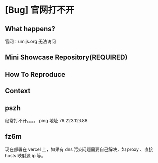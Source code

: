 # [Bug] 官网打不开

<!--
⚠️ ⚠️ ⚠️ 注意：讨论和提问请到讨论区（https://github.com/umijs/umi/discussions），否则会被直接关掉。 ⚠️ ⚠️ ⚠️
-->
<!--
感谢您向我们反馈问题，为了高效的解决问题，我们期望你能提供以下信息：
-->

## What happens?

官网：umijs.org 无法访问

<!-- A clear and concise description of what the bug is. -->
<!-- 清晰的描述下遇到的问题。-->

## Mini Showcase Repository(REQUIRED)

## How To Reproduce

<!-- 请提供复现链接/步骤，错误日志以及相关配置 -->

## Context

## pszh

经常打不开。。。。 ping 地址 76.223.126.88

## fz6m

现在部署在 vercel 上，如果有 dns 污染问题需要自己解决，如 proxy 、直接 hosts 映射源 ip 等。
